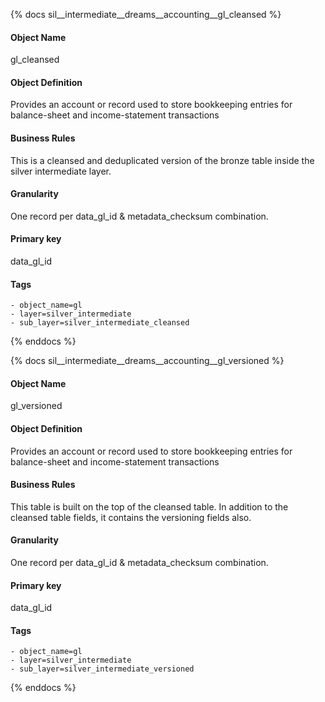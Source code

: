 {% docs sil__intermediate__dreams__accounting__gl_cleansed %}

#### Object Name
gl_cleansed

#### Object Definition
Provides an account or record used to store bookkeeping entries for balance-sheet and income-statement transactions

#### Business Rules
This is a cleansed and deduplicated version of the bronze table inside the silver intermediate layer.

#### Granularity
One record per data_gl_id & metadata_checksum combination.

#### Primary key
data_gl_id

#### Tags
    - object_name=gl
    - layer=silver_intermediate
    - sub_layer=silver_intermediate_cleansed

{% enddocs %}

{% docs sil__intermediate__dreams__accounting__gl_versioned %}

#### Object Name
gl_versioned

#### Object Definition
Provides an account or record used to store bookkeeping entries for balance-sheet and income-statement transactions

#### Business Rules
This table is built on the top of the cleansed table. In addition to the cleansed table fields, it contains the versioning fields also.

#### Granularity
One record per data_gl_id & metadata_checksum combination.

#### Primary key
data_gl_id

#### Tags
    - object_name=gl
    - layer=silver_intermediate
    - sub_layer=silver_intermediate_versioned

{% enddocs %}